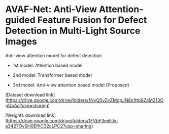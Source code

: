 # AVAF-Net: Anti-View Attention-guided Feature Fusion for Defect Detection in Multi-Light Source Images 
Anti-view attention model for defect detection


- 1st model: Attention based model

- 2nd model: Transformer based model

- 3rd model: Anti-view attention based model (Proposed)



[Dataset download link] (https://drive.google.com/drive/folders/1NvQ5vZvZMdpJN8s1ttp9ZaMZ13OgQbAa?usp=sharing)

[Weights download link] (https://drive.google.com/drive/folders/1FVbF3mjFJx-a3427OySH0EfhC32cLPC2?usp=sharing)
